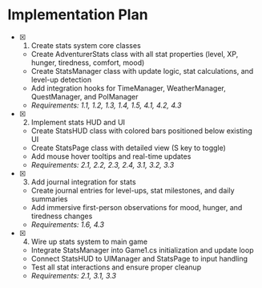 # Implementation Plan

- [x] 1. Create stats system core classes





  - Create AdventurerStats class with all stat properties (level, XP, hunger, tiredness, comfort, mood)
  - Create StatsManager class with update logic, stat calculations, and level-up detection
  - Add integration hooks for TimeManager, WeatherManager, QuestManager, and PoIManager
  - _Requirements: 1.1, 1.2, 1.3, 1.4, 1.5, 4.1, 4.2, 4.3_

- [x] 2. Implement stats HUD and UI






  - Create StatsHUD class with colored bars positioned below existing UI
  - Create StatsPage class with detailed view (S key to toggle)
  - Add mouse hover tooltips and real-time updates
  - _Requirements: 2.1, 2.2, 2.3, 2.4, 3.1, 3.2, 3.3_

- [x] 3. Add journal integration for stats








  - Create journal entries for level-ups, stat milestones, and daily summaries
  - Add immersive first-person observations for mood, hunger, and tiredness changes
  - _Requirements: 1.6, 4.3_

- [x] 4. Wire up stats system to main game







  - Integrate StatsManager into Game1.cs initialization and update loop
  - Connect StatsHUD to UIManager and StatsPage to input handling
  - Test all stat interactions and ensure proper cleanup
  - _Requirements: 2.1, 3.1, 3.3_